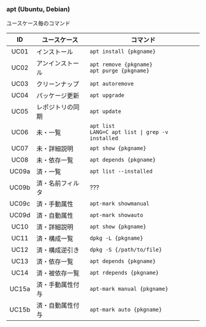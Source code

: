 ### apt (Ubuntu, Debian)

ユースケース毎のコマンド

ID    | ユースケース    | コマンド
:----:|-----------------|--------------------------------------------------------------
UC01  |インストール     | `apt install {pkgname}`
UC02  |アンインストール | `apt remove {pkgname}` <br> `apt purge {pkgname}`
UC03  |クリーンナップ   | `apt autoremove`
UC04  |パッケージ更新   | `apt upgrade`
UC05  |レポジトリの同期 | `apt update`
UC06  |未・一覧         | `apt list` <br> `LANG=C apt list \| grep -v installed`
UC07  |未・詳細説明     | `apt show {pkgname}`
UC08  |未・依存一覧     | `apt depends {pkgname}`
UC09a |済・一覧         | `apt list --installed`
UC09b |済・名前フィルタ | ???
UC09c |済・手動属性     | `apt-mark showmanual`
UC09d |済・自動属性     | `apt-mark showauto`
UC10  |済・詳細説明     | `apt show {pkgname}`
UC11  |済・構成一覧     | `dpkg -L {pkgname}`
UC12  |済・構成逆引き   | `dpkg -S {/path/to/file}`
UC13  |済・依存一覧     | `apt depends {pkgname}`
UC14  |済・被依存一覧   | `apt rdepends {pkgname}`
UC15a |済・手動属性付与 | `apt-mark manual {pkgname}`
UC15b |済・自動属性付与 | `apt-mark auto {pkgname}`
